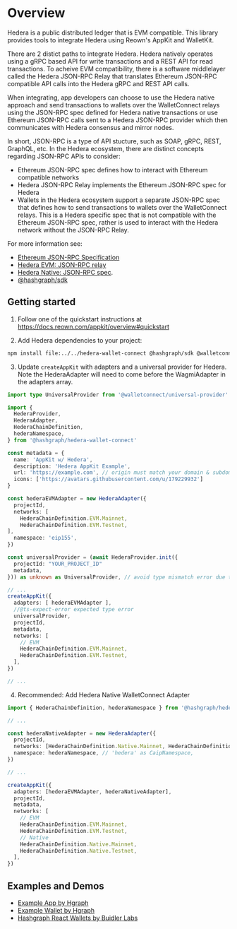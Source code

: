 # Overview

Hedera is a public distributed ledger that is EVM compatible. This library provides tools to
integrate Hedera using Reown's AppKit and WalletKit.

There are 2 distict paths to integrate Hedera. Hedera natively operates using a gRPC based API
for write transactions and a REST API for read transactions. To acheive EVM compatibility, there
is a software middlelayer called the Hedera JSON-RPC Relay that translates Ethereum JSON-RPC
compatible API calls into the Hedera gRPC and REST API calls.

When integrating, app developers can choose to use the Hedera native approach and send
transactions to wallets over the WalletConnect relays using the JSON-RPC spec defined for Hedera
native transactions or use Ethereum JSON-RPC calls sent to a Hedera JSON-RPC provider which then
communicates with Hedera consensus and mirror nodes.

In short, JSON-RPC is a type of API stucture, such as SOAP, gRPC, REST, GraphQL, etc. In the
Hedera ecosystem, there are distinct concepts regarding JSON-RPC APIs to consider:

- Ethereum JSON-RPC spec defines how to interact with Ethereum compatible networks
- Hedera JSON-RPC Relay implements the Ethereum JSON-RPC spec for Hedera
- Wallets in the Hedera ecosystem support a separate JSON-RPC spec that defines how to send
  transactions to wallets over the WalletConnect relays. This is a Hedera specific spec that is
  not compatible with the Ethereum JSON-RPC spec, rather is used to interact with the Hedera
  network without the JSON-RPC Relay.

For more information see:

- [Ethereum JSON-RPC Specification ](https://ethereum.github.io/execution-apis/api-documentation/)
- [Hedera EVM: JSON-RPC relay](https://docs.hedera.com/hedera/core-concepts/smart-contracts/json-rpc-relay)
- [Hedera Native: JSON-RPC spec](https://docs.reown.com/advanced/multichain/rpc-reference/hedera-rpc).
- [@hashgraph/sdk](https://www.npmjs.com/package/@hashgraph/sdk)

## Getting started

1. Follow one of the quickstart instructions at
   https://docs.reown.com/appkit/overview#quickstart

2. Add Hedera dependencies to your project:

```sh
npm install file:../../hedera-wallet-connect @hashgraph/sdk @walletconnect/universal-provider
```

3. Update `createAppKit` with adapters and a universal provider for Hedera. Note the
   HederaAdapter will need to come before the WagmiAdapter in the adapters array.

```typescript
import type UniversalProvider from '@walletconnect/universal-provider'

import {
  HederaProvider,
  HederaAdapter,
  HederaChainDefinition,
  hederaNamespace,
} from '@hashgraph/hedera-wallet-connect'

const metadata = {
  name: 'AppKit w/ Hedera',
  description: 'Hedera AppKit Example',
  url: 'https://example.com', // origin must match your domain & subdomain
  icons: ['https://avatars.githubusercontent.com/u/179229932']
}

const hederaEVMAdapter = new HederaAdapter({
  projectId,
  networks: [
    HederaChainDefinition.EVM.Mainnet,
    HederaChainDefinition.EVM.Testnet,
],
  namespace: 'eip155',
})

const universalProvider = (await HederaProvider.init({
  projectId: "YOUR_PROJECT_ID"
  metadata,
})) as unknown as UniversalProvider, // avoid type mismatch error due to missing of private properties in HederaProvider

// ...
createAppKit({
  adapters: [ hederaEVMAdapter ],
  //@ts-expect-error expected type error
  universalProvider,
  projectId,
  metadata,
  networks: [
    // EVM
    HederaChainDefinition.EVM.Mainnet,
    HederaChainDefinition.EVM.Testnet,
  ],
})

// ...
```

4. Recommended: Add Hedera Native WalletConnect Adapter

```typescript
import { HederaChainDefinition, hederaNamespace } from '@hashgraph/hedera-wallet-connect'

// ...

const hederaNativeAdapter = new HederaAdapter({
  projectId,
  networks: [HederaChainDefinition.Native.Mainnet, HederaChainDefinition.Native.Testnet],
  namespace: hederaNamespace, // 'hedera' as CaipNamespace,
})

// ...

createAppKit({
  adapters: [hederaEVMAdapter, hederaNativeAdapter],
  projectId,
  metadata,
  networks: [
    // EVM
    HederaChainDefinition.EVM.Mainnet,
    HederaChainDefinition.EVM.Testnet,
    // Native
    HederaChainDefinition.Native.Mainnet,
    HederaChainDefinition.Native.Testnet,
  ],
})
```

## Examples and Demos

- [Example App by Hgraph](https://github.com/hgraph-io/hedera-app)
- [Example Wallet by Hgraph](https://github.com/hgraph-io/hedera-wallet)
- [Hashgraph React Wallets by Buidler Labs](https://github.com/buidler-labs/hashgraph-react-wallets)
